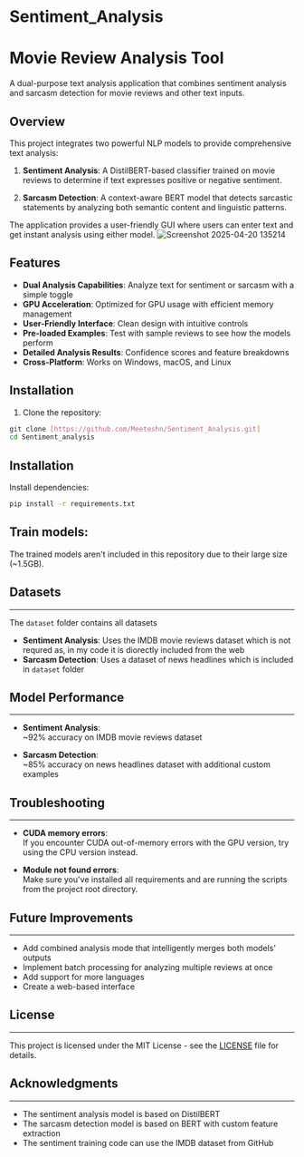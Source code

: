 # Sentiment_Analysis

# Movie Review Analysis Tool

A dual-purpose text analysis application that combines sentiment analysis and sarcasm detection for movie reviews and other text inputs.

## Overview

This project integrates two powerful NLP models to provide comprehensive text analysis:

1. **Sentiment Analysis**: A DistilBERT-based classifier trained on movie reviews to determine if text expresses positive or negative sentiment.

2. **Sarcasm Detection**: A context-aware BERT model that detects sarcastic statements by analyzing both semantic content and linguistic patterns.

The application provides a user-friendly GUI where users can enter text and get instant analysis using either model.
![Screenshot 2025-04-20 135214](https://github.com/user-attachments/assets/b6272204-a4db-4dc1-a80f-490da801777c)



## Features

- **Dual Analysis Capabilities**: Analyze text for sentiment or sarcasm with a simple toggle
- **GPU Acceleration**: Optimized for GPU usage with efficient memory management
- **User-Friendly Interface**: Clean design with intuitive controls
- **Pre-loaded Examples**: Test with sample reviews to see how the models perform
- **Detailed Analysis Results**: Confidence scores and feature breakdowns
- **Cross-Platform**: Works on Windows, macOS, and Linux

## Installation

1. Clone the repository:
```bash
git clone [https://github.com/Meeteshn/Sentiment_Analysis.git]
cd Sentiment_analysis
```

## Installation

Install dependencies:
```bash
pip install -r requirements.txt
```

  ## Train models: 
  The trained models aren't included in this repository due to their large size (~1.5GB).

  




## Datasets
--------


The `dataset` folder contains all datasets 


* **Sentiment Analysis**: Uses the IMDB movie reviews dataset which is not requred as, in my code it is diorectly included from the web
* **Sarcasm Detection**: Uses a dataset of news headlines which is included in `dataset` folder

## Model Performance
-----------------

* **Sentiment Analysis**:  
  ~92% accuracy on IMDB movie reviews dataset

* **Sarcasm Detection**:  
  ~85% accuracy on news headlines dataset with additional custom examples  

## Troubleshooting
---------------

* **CUDA memory errors**:  
  If you encounter CUDA out-of-memory errors with the GPU version, try using the CPU version instead.

* **Module not found errors**:  
  Make sure you've installed all requirements and are running the scripts from the project root directory.

## Future Improvements
-------------------

* Add combined analysis mode that intelligently merges both models' outputs  
* Implement batch processing for analyzing multiple reviews at once  
* Add support for more languages  
* Create a web-based interface  

## License
-------

This project is licensed under the MIT License - see the [LICENSE](LICENSE) file for details.

## Acknowledgments
---------------

* The sentiment analysis model is based on DistilBERT  
* The sarcasm detection model is based on BERT with custom feature extraction  
* The sentiment training code can use the IMDB dataset from GitHub  


